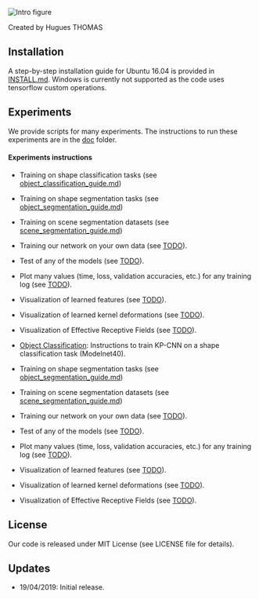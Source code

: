 
![Intro figure](https://github.com/HuguesTHOMAS/KPConv/blob/master/doc/Github_intro.png)

Created by Hugues THOMAS

## Installation

A step-by-step installation guide for Ubuntu 16.04 is provided in [INSTALL.md](./INSTALL.md). Windows is currently not supported as the code uses tensorflow custom operations.


## Experiments

We provide scripts for many experiments. The instructions to run these experiments are in the [doc](./doc) folder.

#### Experiments instructions

* Training on shape classification tasks (see [object_classification_guide.md](./doc/object_classification_guide.md))
* Training on shape segmentation tasks (see [object_segmentation_guide.md](./doc/object_segmentation_guide.md))
* Training on scene segmentation datasets (see [scene_segmentation_guide.md](./doc/scene_segmentation_guide.md))
* Training our network on your own data (see [TODO](./doc/TODO.md)).
* Test of any of the models (see [TODO](./doc/TODO.md)).
* Plot many values (time, loss, validation accuracies, etc.) for any training log (see [TODO](./doc/TODO.md)).
* Visualization of learned features (see [TODO](./doc/TODO.md)).
* Visualization of learned kernel deformations (see [TODO](./doc/TODO.md)).
* Visualization of Effective Receptive Fields (see [TODO](./doc/TODO.md)).

* [Object Classification](./doc/object_classification_guide.md): Instructions to train KP-CNN on a shape classification
 task (Modelnet40).
* Training on shape segmentation tasks (see [object_segmentation_guide.md](./doc/object_segmentation_guide.md))
* Training on scene segmentation datasets (see [scene_segmentation_guide.md](./doc/scene_segmentation_guide.md))
* Training our network on your own data (see [TODO](./doc/TODO.md)).
* Test of any of the models (see [TODO](./doc/TODO.md)).
* Plot many values (time, loss, validation accuracies, etc.) for any training log (see [TODO](./doc/TODO.md)).
* Visualization of learned features (see [TODO](./doc/TODO.md)).
* Visualization of learned kernel deformations (see [TODO](./doc/TODO.md)).
* Visualization of Effective Receptive Fields (see [TODO](./doc/TODO.md)).

## License
Our code is released under MIT License (see LICENSE file for details).

## Updates
* 19/04/2019: Initial release.

